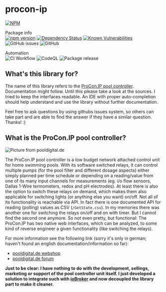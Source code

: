# procon-ip
[![NPM](https://nodei.co/npm/@ylabonte/procon-ip.png?mini=true)](https://npmjs.org/package/@ylabonte/procon-ip)

Package info  
[![npm version](https://badge.fury.io/js/%40ylabonte%2Fprocon-ip.svg)](https://badge.fury.io/js/%40ylabonte%2Fprocon-ip)
[![Dependency Status](https://img.shields.io/david/ylabonte/procon-ip.svg)](https://david-dm.org/ylabonte/procon-ip)
[![Known Vulnerabilities](https://snyk.io/test/github/ylabonte/procon-ip/badge.svg)](https://snyk.io/test/github/ylabonte/procon-ip)
![GitHub issues](https://img.shields.io/github/issues-raw/ylabonte/procon-ip)
![GitHub](https://img.shields.io/github/license/ylabonte/procon-ip)

Automation  
![CI Workflow](https://github.com/ylabonte/procon-ip/workflows/CI%20Workflow/badge.svg)
![CodeQL](https://github.com/ylabonte/procon-ip/workflows/CodeQL/badge.svg)
![Package release](https://github.com/ylabonte/procon-ip/workflows/Package%20release/badge.svg)
  
<!-- 
[![NPM](https://nodei.co/npm/@ylabonte/procon-ip.png?downloads=true&downloadRank=true&stars=true)](https://nodei.co/npm/@ylabonte/procon-ip/)
[![NPM](https://nodei.co/npm-dl/@ylabonte/procon-ip.png)](https://nodei.co/npm/@ylabonte/procon-ip/)
-->

## What's this library for?
The name of this library refers to the [ProCon.IP pool controller](#what-is-procon-ip). 
Documentation might follow. Until this please take a look at the sources. I
tried to keep the interfaces readable. An IDE with proper auto-completion should
help understand and use the library without further documentation.

Feel free to ask questions by using githubs issues system, so others can take 
part and are able to find the answer if they have a similar question. Thanks! :)


<a name="what-is-procon-ip"></a>

## What is the ProCon.IP pool controller?
![Picture from pooldigital.de](https://www.pooldigital.de/shop/media/image/66/47/a5/ProConIP1_720x600.png)

The ProCon.IP pool controller is a low budget network attached control unit for
home swimming pools. With its software switched relays, it can control
multiple pumps (for the pool filter and different dosage aspects) either
simply planned per time schedule or depending on a reading/value from one of
its many input channels for measurements (eg. i/o flow sensors, Dallas 1-Wire
termometers, redox and pH electrodes). At least there is also the option to
switch these relays on demand, which makes them also applicable for switching
lights (or anything else you want) on/off.
Not all of its functionality is reachable via API. In fact there is one
documented API for reading (polling) values as CSV (`/GetState.csv`). In my
memories there was another one for switching the relays on/off and on with
timer. But I cannot find the second one anymore. So not even pretty, but
functional: The ProCon.IP has two native web interfaces, which can be
analyzed, to some kind of reverse engineer a given functionality (like
switching the relays).

For more information see the following link (sorry it's only in german;
haven't found an english documentation/information so far):
* [pooldigital.de webshop](https://www.pooldigital.de/shop/poolsteuerungen/procon.ip/35/procon.ip-webbasierte-poolsteuerung-/-dosieranlage)
* [pooldigital.de forum](http://forum.pooldigital.de/)

**Just to be clear: I have nothing to do with the development, sellings,
marketing or support of the pool controller unit itself. I just developed a 
solution to integrate such with [ioBroker](https://github.com/ylabonte/ioBroker.procon-ip)
and now decoupled the library part to make it cleaner.**
